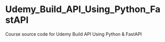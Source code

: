 # Udemy_Build_API_Using_Python_FastAPI
Course source code for Udemy Build API Using Python &amp; FastAPI 
